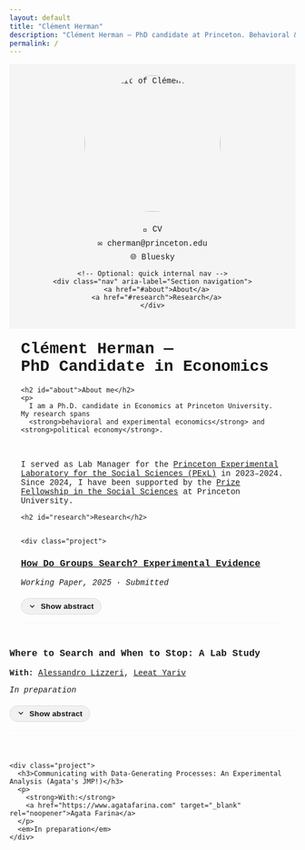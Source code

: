 ```yaml
---
layout: default
title: "Clément Herman"
description: "Clément Herman — PhD candidate at Princeton. Behavioral & experimental economics, political economy. Research on collective (group) search, stopping rules, and decision-making."
permalink: /
---
```


<style>
  body { font-family: "Courier New", Courier, monospace; }
  .container {
    display: flex; flex-wrap: wrap; max-width: 1000px; margin: 0 auto;
  }
  .sidebar {
    flex: 1 1 30%; padding: 20px; background-color: #f5f5f5;
    min-width: 200px; box-sizing: border-box; text-align: center;
  }
  .sidebar img {
    border-radius: 50%; width: 240px; height: 240px; object-fit: cover;
    margin-bottom: 15px;
  }
  .sidebar a { display: block; margin: 8px 0; text-decoration: none; }
  .main-content { flex: 1 1 70%; padding: 20px; box-sizing: border-box; }
  h1 { margin-top: 0; }
  button { margin-top: 5px; }
  .project { margin-bottom: 40px; }
  .nav { margin: 10px 0 20px; }
  .nav a { margin-right: 12px; }

  :root{
    --accent:#111;             /* button text/icon */
    --accent-bg:#f1f1f1;       /* button background */
    --accent-bg-hover:#e7e7e7; /* hover */
    --ring:#8ab4f8;            /* focus ring */
    --abstract-bg:#fafafa;     /* abstract panel bg */
  }

  /* existing styles ... */
  body { font-family: "Courier New", Courier, monospace; }
  .container { display:flex; flex-wrap:wrap; max-width:1000px; margin:0 auto; }
  .sidebar { flex:1 1 30%; padding:20px; background-color:#f5f5f5; min-width:200px; box-sizing:border-box; text-align:center; }
  .sidebar img { border-radius:50%; width:240px; height:240px; object-fit:cover; margin-bottom:15px; }
  .sidebar a { display:block; margin:8px 0; text-decoration:none; }
  .main-content { flex:1 1 70%; padding:20px; box-sizing:border-box; }
  h1 { margin-top:0; }
  .project { margin-bottom:40px; }
  .nav { margin:10px 0 20px; }
  .nav a { margin-right:12px; }

  /* ---------- Abstract toggle button ---------- */
  .abstract-toggle{
    --pad-y: 6px; --pad-x: 12px; --radius: 999px;
    display:inline-flex; align-items:center; gap:8px;
    padding: var(--pad-y) var(--pad-x);
    border:1px solid #ddd; border-radius: var(--radius);
    background: var(--accent-bg);
    color: var(--accent); font-weight:600; letter-spacing:.2px;
    cursor:pointer; user-select:none;
    transition: background .15s ease, transform .06s ease;
  }
  .abstract-toggle:hover{ background: var(--accent-bg-hover); }
  .abstract-toggle:active{ transform: translateY(1px); }
  .abstract-toggle:focus-visible{
    outline: 3px solid var(--ring);
    outline-offset: 2px;
  }

  /* tiny chevron */
  .abstract-toggle svg{ width:14px; height:14px; transition: transform .2s ease; }
  .abstract-toggle[aria-expanded="true"] svg{ transform: rotate(180deg); }

  /* ---------- Abstract panel with smooth expand ---------- */
.abstract[hidden]{
  display:block;                 /* still block so height can animate */
  max-height:0;
  padding:0;
  overflow:hidden;
  border-color: transparent;
}
  
.abstract{ 
  display:block;                 /* <-- make it visible by default */
  background: var(--abstract-bg);
  border:1px solid #eee;
  border-radius:12px;
  margin-top:10px;
  padding:12px 14px;
  line-height:1.45;
  transition: max-height .25s ease, padding .2s ease, border-color .2s ease;
  max-height: 1000px;            /* large enough to fit content */
}


  /* Respect reduced motion */
  @media (prefers-reduced-motion: reduce){
    .abstract{ transition:none; }
    .abstract-toggle svg{ transition:none; }
  }
</style>


<div class="container">

  <div class="sidebar">
    <!-- SEO: add descriptive alt and lazy-load -->
    <img src="photo_clement_edit.png" alt="Portrait of Clément Herman" loading="lazy" width="140" height="140">
    <!-- SEO: add rel=noopener and rel=me for profile -->
    <a href="https://drive.google.com/file/d/1TrC1MCd6kxQlAt9jsvOpUZAS79TmcFaq/view?usp=share_link" target="_blank" rel="noopener">📄 CV</a>
    <a href="mailto:cherman@princeton.edu">✉️ cherman@princeton.edu</a>
    <a href="https://bsky.app/profile/clemherm.bsky.social" target="_blank" rel="me noopener">🌐 Bluesky</a>

    <!-- Optional: quick internal nav -->
    <div class="nav" aria-label="Section navigation">
      <a href="#about">About</a>
      <a href="#research">Research</a>
    </div>
  </div>

  <div class="main-content">
    <!-- SEO: put main keywords in H1 -->
    <h1>Clément Herman — <br> PhD Candidate in Economics</h1>

    <h2 id="about">About me</h2>
    <p>
      I am a Ph.D. candidate in Economics at Princeton University. My research spans
      <strong>behavioral and experimental economics</strong> and <strong>political economy</strong>.
<br> <br>
      I served as Lab Manager for the <a href="https://pexl.lab.run" target="_blank" rel="noopener">Princeton Experimental Laboratory for the Social Sciences (PExL)</a> in 2023–2024.
Since 2024, I have been supported by the <a href="https://gradschool.princeton.edu/financial-support/fellowships/princeton-fellowships/prize-fellowship-social-sciences" target="_blank" rel="noopener">Prize Fellowship in the Social Sciences</a> at Princeton University.
    </p>

    <h2 id="research">Research</h2>


    <div class="project">
  <h3>
    <a href="https://drive.google.com/file/d/1y5wnjRmn4bTxqYAMbl-4sAGgy0OrtrPL/view?usp=share_link"
       target="_blank" rel="noopener">
      How Do Groups Search? Experimental Evidence
    </a>
  </h3>
  <em>Working Paper, 2025 · Submitted</em><br>

  <!-- Button: nice pill with chevron -->
  <button type="button"
          class="abstract-toggle"
          aria-expanded="false"
          aria-controls="abs-groups"
          onclick="toggleAbstract('abs-groups', this)">
    <svg viewBox="0 0 24 24" aria-hidden="true"><path d="M12 15.5a1 1 0 0 1-.71-.29l-6-6a1 1 0 1 1 1.42-1.42L12 12.38l5.29-4.59a1 1 0 1 1 1.42 1.42l-6 6a1 1 0 0 1-.71.29z"/></svg>
    <span>Show abstract</span>
  </button>

  <div class="abstract" id="abs-groups" hidden>
        <p>Searching for a suitable alternative—whether in research teams, hiring committees, or households—is often a collective process, combining the trade-offs of individual search with the challenges of group decision-making. We study collective search in laboratory experiments, where groups of participants sequentially sample alternatives. We vary the stopping-decision rule and the alignment of group members’ preferences, and compare group behavior to that of individuals under otherwise identical conditions. Several patterns emerge. While individuals tend to undersearch, groups examine more alternatives, particularly when unanimity is required to stop. When preferences are aligned, group search generates beneficial effects: participants raise their standards, and low-value alternatives are more likely to be rejected. When preferences are misaligned, however, group search generates detrimental effects: high-value alternatives are often rejected, and participants adopt lower standards. These findings reveal a new channel, the sequential exploration of alternatives, through which groups can outperform or underperform individual decision-making.</p>
    </div>
</div>

<div class="project">
  <h3>Where to Search and When to Stop: A Lab Study</h3>
  <p>
    <strong>With:</strong>
    <a href="https://sites.google.com/view/lizzeri" target="_blank" rel="noopener">Alessandro Lizzeri</a>,
    <a href="https://www.lyariv.com" target="_blank" rel="noopener">Leeat Yariv</a>
  </p>
  <em>In preparation</em><br>

  <button type="button"
          class="abstract-toggle"
          aria-expanded="false"
          aria-controls="abs-where"
          onclick="toggleAbstract('abs-where', this)">
    <svg viewBox="0 0 24 24" aria-hidden="true"><path d="M12 15.5a1 1 0 0 1-.71-.29l-6-6a1 1 0 1 1 1.42-1.42L12 12.38l5.29-4.59a1 1 0 1 1 1.42 1.42l-6 6a1 1 0 0 1-.71.29z"/></svg>
    <span>Show abstract</span>
  </button>

  <div class="abstract" id="abs-where" hidden>
        <p>In many real-life situations—such as searching for jobs, houses, or spouses—individuals must explore heterogeneous options sequentially before making a choice. This paper investigates how individuals search and when they stop searching in environments with heterogeneous alternatives. Drawing on Weitzman’s (1979) optimal search theory, we design a large-scale experiment that systematically explores a broad universe of search problems, in which participants face sequential search tasks involving costly inspections of alternatives (boxes) with varying reward distributions and search costs. While participants generally follow the direction of optimal search—favoring alternatives with higher expected value, lower cost, or greater variance—we document systematic deviations. These include pervasive undersearching, negative responses to variance in approximately one-third of participants, and menu-dependent behavior that violates the index-based predictions of Weitzman’s rule. Using structural modeling, we identify distinct behavioral types. We also show that specific combinations of box characteristics give rise to different search patterns, with more complex menus triggering greater departures from optimal behavior. Our findings highlight both the power and the limits of classical search theory in explaining actual search behavior.</p>
  </div>
</div>

    <div class="project">
      <h3>Communicating with Data-Generating Processes: An Experimental Analysis (Agata's JMP!)</h3>
      <p>
        <strong>With:</strong>
        <a href="https://www.agatafarina.com" target="_blank" rel="noopener">Agata Farina</a>
      </p>
      <em>In preparation</em>
    </div>
  </div>
</div>

<script>
function toggleAbstract(id, btn){
  const panel = document.getElementById(id);
  const expanded = btn.getAttribute('aria-expanded') === 'true';
  btn.setAttribute('aria-expanded', String(!expanded));
  const label = btn.querySelector('span');
  if(label) label.textContent = expanded ? 'Show abstract' : 'Hide abstract';

  // animate via [hidden] toggle (CSS handles transitions)
  if(expanded){
    // closing
    panel.style.maxHeight = panel.scrollHeight + 'px'; // set current height to enable transition
    requestAnimationFrame(()=>{ 
      panel.setAttribute('hidden','');
      panel.style.maxHeight = null;
    });
  } else {
    // opening
    panel.removeAttribute('hidden');
    const target = panel.scrollHeight;
    panel.style.maxHeight = '0px';
    requestAnimationFrame(()=>{
      panel.style.maxHeight = target + 'px';
      // cleanup after transition
      panel.addEventListener('transitionend', function tidy(e){
        if(e.propertyName === 'max-height'){
          panel.style.maxHeight = null;
          panel.removeEventListener('transitionend', tidy);
        }
      });
    });
  }
}
</script>

<!-- =================== -->
<!-- Minimal JSON-LD SEO -->
<!-- =================== -->
<script type="application/ld+json">
{
  "@context": "https://schema.org",
  "@type": "Person",
  "name": "Clément Herman",
  "jobTitle": "PhD Candidate in Economics",
  "affiliation": {
    "@type": "CollegeOrUniversity",
    "name": "Princeton University"
  },
  "email": "mailto:cherman@princeton.edu",
  "url": "https://clement-herman.com",
  "sameAs": [
    "https://bsky.app/profile/clemherm.bsky.social",
    "https://scholar.google.com/scholar?q=Cl%C3%A9ment+Herman"
  ]
}
</script>

<!-- Example article schema for the working paper; duplicate & adjust for others if you like -->
<script type="application/ld+json">
{
  "@context": "https://schema.org",
  "@type": "ScholarlyArticle",
  "name": "How Do Groups Search? Experimental Evidence",
  "author": {
    "@type": "Person",
    "name": "Clément Herman"
  },
  "inLanguage": "en",
  "datePublished": "2025",
  "url": "https://drive.google.com/file/d/1y5wnjRmn4bTxqYAMbl-4sAGgy0OrtrPL/view?usp=share_link",
  "isAccessibleForFree": true
}
</script>
